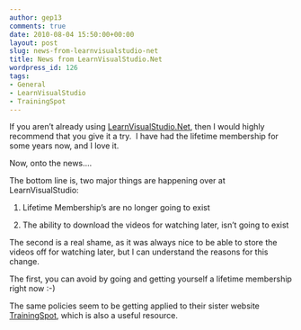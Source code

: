 ```yaml
---
author: gep13
comments: true
date: 2010-08-04 15:50:00+00:00
layout: post
slug: news-from-learnvisualstudio-net
title: News from LearnVisualStudio.Net
wordpress_id: 126
tags:
- General
- LearnVisualStudio
- TrainingSpot
---
```


If you aren’t already using [LearnVisualStudio.Net](http://www.learnvisualstudio.net/), then I would highly recommend that you give it a try.  I have had the lifetime membership for some years now, and I love it.

Now, onto the news….

The bottom line is, two major things are happening over at LearnVisualStudio:



	
  1. Lifetime Membership’s are no longer going to exist

	
  2. The ability to download the videos for watching later, isn’t going to exist


The second is a real shame, as it was always nice to be able to store the videos off for watching later, but I can understand the reasons for this change.

The first, you can avoid by going and getting yourself a lifetime membership right now :-)

The same policies seem to be getting applied to their sister website [TrainingSpot](http://www.trainingspot.com/Default.aspx), which is also a useful resource.
